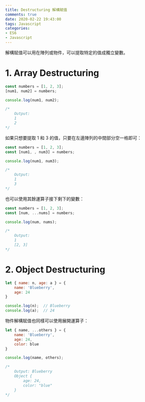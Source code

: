 ```yaml
---
title: Destructuring 解構賦值
comments: true
date: 2020-02-22 19:43:00
tags: Javascript
categories: 
- ES6
- Javascript
---
```

解構賦值可以用在陣列或物件，可以提取特定的值成獨立變數。

# 1. Array Destructuring
```js
const numbers = [1, 2, 3];
[num1, num2] = numbers;

console.log(num1, num2);

/*
    Output:
    1
    2
*/
```

如果只想要提取 1 和 3 的值，只要在左邊陣列的中間部分空一格即可：
```js
const numbers = [1, 2, 3];
const [num1, , num3] = numbers;

console.log(num1, num3);

/*
    Output:
    1
    3
*/
```

也可以使用其餘運算子接下剩下的變數：
```js
const numbers = [1, 2, 3];
const [num, ...nums] = numbers;

console.log(num, nums);

/* 
    Output:
    1
    [2, 3]
*/ 
```

# 2. Object Destructuring
```js
let { name: n, age: a } = {
    name: 'Blueberry',
    age: 24
}

console.log(n);  // Blueberry
console.log(a);  // 24
```

物件解構賦值也同樣可以使用展開運算子：
```js
let { name, ...others } = {
    name: 'Blueberry',
    age: 24,
    color: blue
}

console.log(name, others);

/* 
    Output: Blueberry
    Object {
        age: 24,
        color: "blue"
    }
*/
```